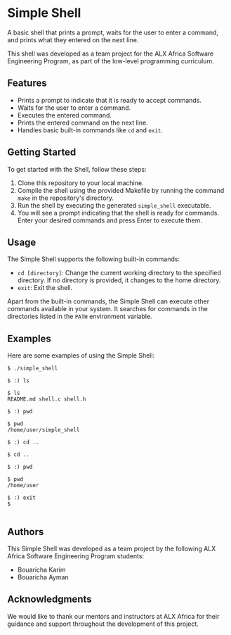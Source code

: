 # Simple Shell

A basic shell that prints a prompt, waits for the user to enter a command, and prints what they entered on the next line.

This shell was developed as a team project for the ALX Africa Software Engineering Program, as part of the low-level programming curriculum.

## Features

- Prints a prompt to indicate that it is ready to accept commands.
- Waits for the user to enter a command.
- Executes the entered command.
- Prints the entered command on the next line.
- Handles basic built-in commands like `cd` and `exit`.

## Getting Started

To get started with the Shell, follow these steps:

1. Clone this repository to your local machine.
2. Compile the shell using the provided Makefile by running the command `make` in the repository's directory.
3. Run the shell by executing the generated `simple_shell` executable.
4. You will see a prompt indicating that the shell is ready for commands. Enter your desired commands and press Enter to execute them.

## Usage

The Simple Shell supports the following built-in commands:

- `cd [directory]`: Change the current working directory to the specified directory. If no directory is provided, it changes to the home directory.
- `exit`: Exit the shell.

Apart from the built-in commands, the Simple Shell can execute other commands available in your system. It searches for commands in the directories listed in the `PATH` environment variable.

## Examples

Here are some examples of using the Simple Shell:
```
$ ./simple_shell
```
```
$ :) ls
```
```
$ ls
README.md shell.c shell.h
```
```
$ :) pwd
```
```
$ pwd
/home/user/simple_shell
```
```
$ :) cd ..
```
```
$ cd ..
```
```
$ :) pwd
```
```
$ pwd
/home/user
```
```
$ :) exit
$
```
```
```

## Authors

This Simple Shell was developed as a team project by the following ALX Africa Software Engineering Program students:

- Bouaricha Karim
- Bouaricha Ayman

## Acknowledgments

We would like to thank our mentors and instructors at ALX Africa for their guidance and support throughout the development of this project.
